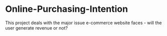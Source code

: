# Online-Purchasing-Intention
This project deals with the major issue e-commerce website faces - will the user generate revenue or not?
